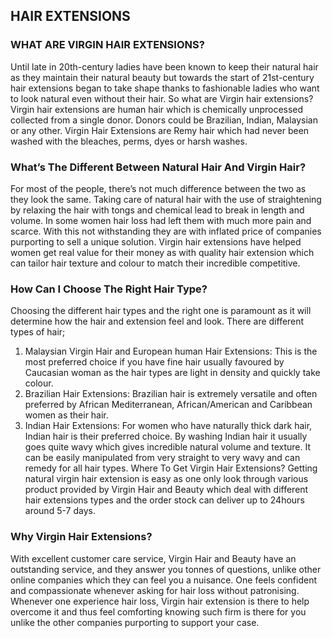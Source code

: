 ## HAIR EXTENSIONS
### WHAT ARE VIRGIN HAIR EXTENSIONS?
Until late in 20th-century ladies have been known to keep their natural hair as they maintain their natural beauty but towards the start of 21st-century hair extensions began to take shape thanks to fashionable ladies who want to look natural even without their hair. So what are Virgin hair extensions? Virgin hair extensions are human hair which is chemically unprocessed collected from a single donor. Donors could be Brazilian, Indian, Malaysian or any other. Virgin Hair Extensions are Remy hair which had never been washed with the bleaches, perms, dyes or harsh washes.

### What’s The Different Between Natural Hair And Virgin Hair?
For most of the people, there’s not much difference between the two as they look the same. Taking care of natural hair with the use of straightening by relaxing the hair with tongs and chemical lead to break in length and volume. In some women hair loss had left them with much more pain and scarce. With this not withstanding they are with inflated price of companies purporting to sell a unique solution. Virgin hair extensions have helped women get real value for their money as with quality hair extension which can tailor hair texture and colour to match their incredible competitive.

### How Can I Choose The Right Hair Type? 
Choosing the different hair types and the right one is paramount as it will determine how the hair and extension feel and look.  There are different types of hair; 
1.	Malaysian Virgin Hair and European human Hair Extensions: This is the most preferred choice if you have fine hair usually favoured by Caucasian woman as the hair types are light in density and quickly take colour. 
2.	Brazilian Hair Extensions: Brazilian hair is extremely versatile and often preferred by African Mediterranean, African/American and Caribbean women as their hair. 
3.	Indian Hair Extensions: For women who have naturally thick dark hair, Indian hair is their preferred choice. By washing Indian hair it usually goes quite wavy which gives incredible natural volume and texture. It can be easily manipulated from very straight to very wavy and can remedy for all hair types.
Where To Get Virgin Hair Extensions?
Getting natural virgin hair extension is easy as one only look through various product provided by Virgin Hair and Beauty which deal with different hair extensions types and the order stock can deliver up to 24hours around 5-7 days.

### Why Virgin Hair Extensions?
With excellent customer care service, Virgin Hair and Beauty have an outstanding service, and they answer you tonnes of questions, unlike other online companies which they can feel you a nuisance. One feels confident and compassionate whenever asking for hair loss without patronising. Whenever one experience hair loss, Virgin hair extension is there to help overcome it and thus feel comforting knowing such firm is there for you unlike the other companies purporting to support your case.  
